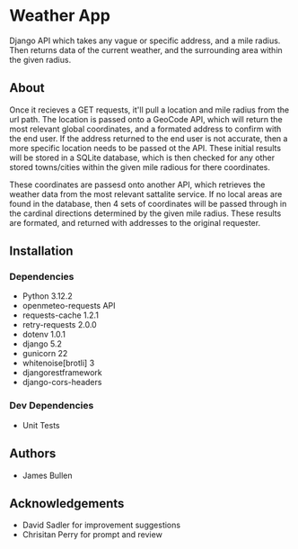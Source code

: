 # Weather App
Django API which takes any vague or specific address, and a mile radius. Then returns data of the current weather, and the surrounding area within the given radius.

## About
Once it recieves a GET requests, it'll pull a location and mile radius from the url path. The location is passed onto a GeoCode API, which will return the most relevant global coordinates, and a formated address to confirm with the end user. If the address returned to the end user is not accurate, then a more specific location needs to be passed ot the API. These initial results will be stored in a SQLite database, which is then checked for any other stored towns/cities within the given mile radious for there coordinates.

These coordinates are passesd onto another API, which retrieves the weather data from the most relevant sattalite service. If no local areas are found in the database, then 4 sets of coordinates will be passed through in the cardinal directions determined by the given mile radius. These results are formated, and returned with addresses to the original requester.

## Installation
### Dependencies
- Python 3.12.2
- openmeteo-requests API
- requests-cache 1.2.1
- retry-requests 2.0.0
- dotenv 1.0.1
- django 5.2
- gunicorn 22
- whitenoise[brotli] 3
- djangorestframework
- django-cors-headers

### Dev Dependencies
- Unit Tests

## Authors
- James Bullen

## Acknowledgements
- David Sadler for improvement suggestions
- Chrisitan Perry for prompt and review
